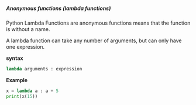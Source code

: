 ##### Anonymous functions (lambda functions)

Python Lambda Functions are anonymous functions means that the function is without a name.

A lambda function can take any number of arguments, but can only have one expression.

**syntax**
```python
lambda arguments : expression
```

**Example**
```python
x = lambda a : a + 5
print(x(15))
```